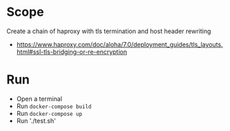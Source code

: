 # Scope

Create a chain of haproxy with tls termination and host header rewriting

- https://www.haproxy.com/doc/aloha/7.0/deployment_guides/tls_layouts.html#ssl-tls-bridging-or-re-encryption

# Run

- Open a terminal
- Run `docker-compose build`
- Run `docker-compose up`
- Run './test.sh'
